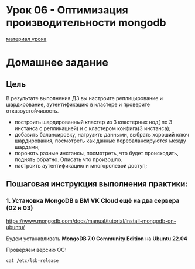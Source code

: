 # Урок 06 - Оптимизация производительности mongodb
[материал урока](lesson06.txt)


# Домашнее задание
## Цель
В результате выполнения ДЗ вы настроите реплицирование и шардирование, аутентификацию в кластере и проверите отказоустойчивость.

- построить шардированный кластер из 3 кластерных нод( по 3 инстанса с репликацией) и с кластером конфига(3 инстанса);
- добавить балансировку, нагрузить данными, выбрать хороший ключ шардирования, посмотреть как данные перебалансируются между шардами;
- поронять разные инстансы, посмотреть, что будет происходить, поднять обратно. Описать что произошло.
- настроить аутентификацию и многоролевой доступ;

## Пошаговая инструкция выполнения практики:

### 1. Установка MongoDB в ВМ VK Cloud ещё на два сервера (02 и 03)
   
https://www.mongodb.com/docs/manual/tutorial/install-mongodb-on-ubuntu/

Будем устанавливать **MongoDB 7.0 Community Edition** на **Ubuntu 22.04**

Проверяем версию ОС:

    cat /etc/lsb-release
